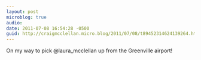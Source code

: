```yaml
---
layout: post
microblog: true
audio: 
date: 2011-07-08 16:54:28 -0500
guid: http://craigmcclellan.micro.blog/2011/07/08/t89452314624139264.html
---
```

On my way to pick @laura_mcclellan up from the Greenville airport!
